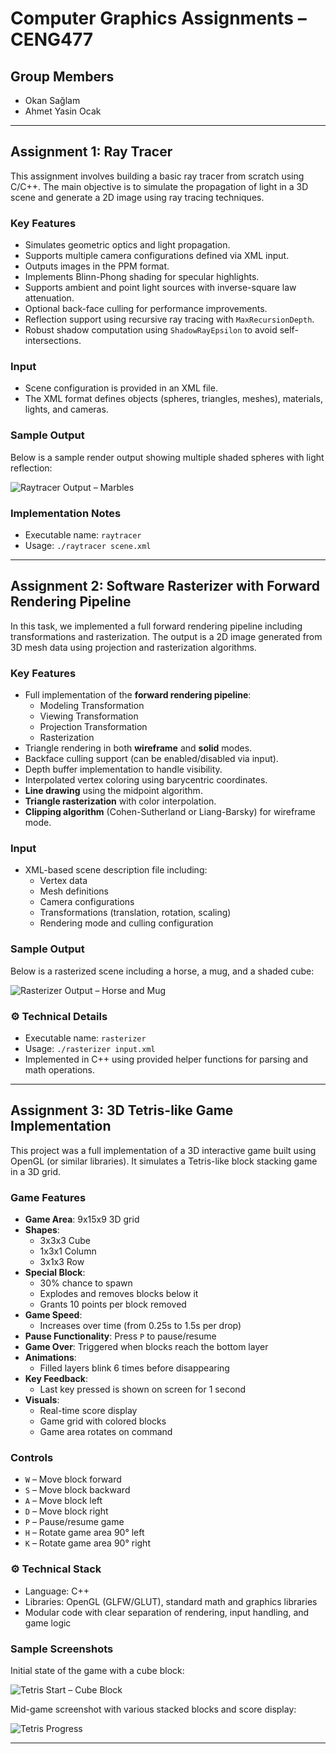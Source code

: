 # Computer Graphics Assignments – CENG477

## Group Members
- Okan Sağlam
- Ahmet Yasin Ocak

---

## Assignment 1: Ray Tracer

This assignment involves building a basic ray tracer from scratch using C/C++. The main objective is to simulate the propagation of light in a 3D scene and generate a 2D image using ray tracing techniques.

### Key Features
- Simulates geometric optics and light propagation.
- Supports multiple camera configurations defined via XML input.
- Outputs images in the PPM format.
- Implements Blinn-Phong shading for specular highlights.
- Supports ambient and point light sources with inverse-square law attenuation.
- Optional back-face culling for performance improvements.
- Reflection support using recursive ray tracing with `MaxRecursionDepth`.
- Robust shadow computation using `ShadowRayEpsilon` to avoid self-intersections.

### Input
- Scene configuration is provided in an XML file.
- The XML format defines objects (spheres, triangles, meshes), materials, lights, and cameras.

### Sample Output

Below is a sample render output showing multiple shaded spheres with light reflection:

![Raytracer Output – Marbles](./marbles.png)

### Implementation Notes
- Executable name: `raytracer`
- Usage: `./raytracer scene.xml`

---

## Assignment 2: Software Rasterizer with Forward Rendering Pipeline

In this task, we implemented a full forward rendering pipeline including transformations and rasterization. The output is a 2D image generated from 3D mesh data using projection and rasterization algorithms.

### Key Features
- Full implementation of the **forward rendering pipeline**:
  - Modeling Transformation
  - Viewing Transformation
  - Projection Transformation
  - Rasterization
- Triangle rendering in both **wireframe** and **solid** modes.
- Backface culling support (can be enabled/disabled via input).
- Depth buffer implementation to handle visibility.
- Interpolated vertex coloring using barycentric coordinates.
- **Line drawing** using the midpoint algorithm.
- **Triangle rasterization** with color interpolation.
- **Clipping algorithm** (Cohen-Sutherland or Liang-Barsky) for wireframe mode.

### Input
- XML-based scene description file including:
  - Vertex data
  - Mesh definitions
  - Camera configurations
  - Transformations (translation, rotation, scaling)
  - Rendering mode and culling configuration

### Sample Output

Below is a rasterized scene including a horse, a mug, and a shaded cube:

![Rasterizer Output – Horse and Mug](./input_outputs/culling_enabled_outputs/horse_and_mug/horse_and_mug_2_ce.ppm.png)

### ⚙️ Technical Details
- Executable name: `rasterizer`
- Usage: `./rasterizer input.xml`
- Implemented in C++ using provided helper functions for parsing and math operations.

---

## Assignment 3: 3D Tetris-like Game Implementation

This project was a full implementation of a 3D interactive game built using OpenGL (or similar libraries). It simulates a Tetris-like block stacking game in a 3D grid.

### Game Features
- **Game Area**: 9x15x9 3D grid
- **Shapes**:
  - 3x3x3 Cube
  - 1x3x1 Column
  - 3x1x3 Row
- **Special Block**:
  - 30% chance to spawn
  - Explodes and removes blocks below it
  - Grants 10 points per block removed
- **Game Speed**:
  - Increases over time (from 0.25s to 1.5s per drop)
- **Pause Functionality**: Press `P` to pause/resume
- **Game Over**: Triggered when blocks reach the bottom layer
- **Animations**:
  - Filled layers blink 6 times before disappearing
- **Key Feedback**:
  - Last key pressed is shown on screen for 1 second
- **Visuals**:
  - Real-time score display
  - Game grid with colored blocks
  - Game area rotates on command

### Controls
- `W` – Move block forward  
- `S` – Move block backward  
- `A` – Move block left  
- `D` – Move block right  
- `P` – Pause/resume game  
- `H` – Rotate game area 90° left  
- `K` – Rotate game area 90° right  

### ⚙️ Technical Stack
- Language: C++  
- Libraries: OpenGL (GLFW/GLUT), standard math and graphics libraries  
- Modular code with clear separation of rendering, input handling, and game logic

### Sample Screenshots

Initial state of the game with a cube block:

![Tetris Start – Cube Block](./oyun1.png)

Mid-game screenshot with various stacked blocks and score display:

![Tetris Progress](./oyun2.png)

---

